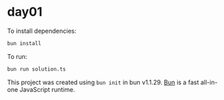 # day01

To install dependencies:

```bash
bun install
```

To run:

```bash
bun run solution.ts
```

This project was created using `bun init` in bun v1.1.29. [Bun](https://bun.sh) is a fast all-in-one JavaScript runtime.
